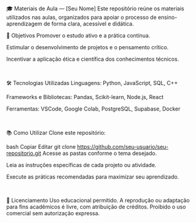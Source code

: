 🎓 Materiais de Aula — [Seu Nome]
Este repositório reúne os materiais utilizados nas aulas, organizados para apoiar o processo de ensino-aprendizagem de forma clara, acessível e didática.

🎯 Objetivos
Promover o estudo ativo e a prática contínua.

Estimular o desenvolvimento de projetos e o pensamento crítico.

Incentivar a aplicação ética e científica dos conhecimentos técnicos.

 

🛠 Tecnologias Utilizadas
Linguagens: Python, JavaScript, SQL, C++

Frameworks e Bibliotecas: Pandas, Scikit-learn, Node.js, React

Ferramentas: VSCode, Google Colab, PostgreSQL, Supabase, Docker

 

📚 Como Utilizar
Clone este repositório:

bash
Copiar
Editar
git clone https://github.com/seu-usuario/seu-repositorio.git
Acesse as pastas conforme o tema desejado.

Leia as instruções específicas de cada projeto ou atividade.

Execute as práticas recomendadas para maximizar seu aprendizado.

 

📄 Licenciamento
Uso educacional permitido.
A reprodução ou adaptação para fins acadêmicos é livre, com atribuição de créditos.
Proibido o uso comercial sem autorização expressa.
